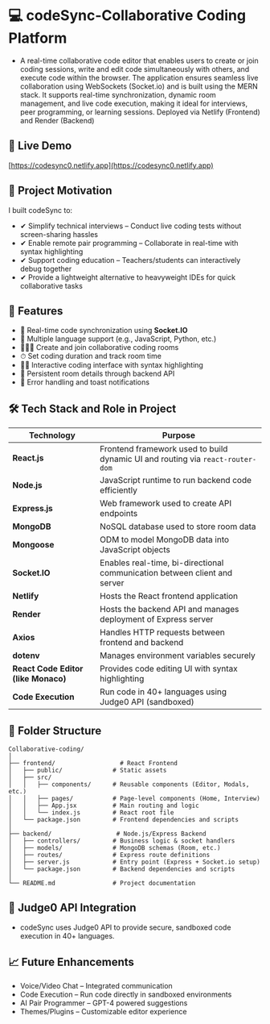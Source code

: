 # 💻 codeSync-Collaborative Coding Platform

- A real-time collaborative code editor that enables users to create or join coding sessions, write and edit code simultaneously with others, and execute code within the browser. The application ensures seamless live collaboration using WebSockets (Socket.io) and is built using the MERN stack. It supports real-time synchronization, dynamic room management, and live code execution, making it ideal for interviews, peer programming, or learning sessions. Deployed via Netlify (Frontend) and Render (Backend)

## 🚀  Live Demo

[https://codesync0.netlify.app](https://codesync0.netlify.app)  


## 🎯 Project Motivation

I built codeSync to:
- ✔ Simplify technical interviews – Conduct live coding tests without screen-sharing hassles
- ✔ Enable remote pair programming – Collaborate in real-time with syntax highlighting
- ✔ Support coding education – Teachers/students can interactively debug together
- ✔ Provide a lightweight alternative to heavyweight IDEs for quick collaborative tasks

## 🚀 Features

- 🧠 Real-time code synchronization using **Socket.IO**
- 📄 Multiple language support (e.g., JavaScript, Python, etc.)
- 🧑‍🤝‍🧑 Create and join collaborative coding rooms
- ⏱ Set coding duration and track room time
- 🧑‍💻 Interactive coding interface with syntax highlighting
- 🔄 Persistent room details through backend API
- 🧩 Error handling and toast notifications


## 🛠 Tech Stack and Role in Project

| Technology      | Purpose                                                                 |
|------------------|--------------------------------------------------------------------------|
| **React.js**      | Frontend framework used to build dynamic UI and routing via `react-router-dom` |
| **Node.js**       | JavaScript runtime to run backend code efficiently                      |
| **Express.js**    | Web framework used to create API endpoints                              |
| **MongoDB**       | NoSQL database used to store room data                                  |
| **Mongoose**      | ODM to model MongoDB data into JavaScript objects                       |
| **Socket.IO**     | Enables real-time, bi-directional communication between client and server |
| **Netlify**       | Hosts the React frontend application                                    |
| **Render**        | Hosts the backend API and manages deployment of Express server          |
| **Axios**         | Handles HTTP requests between frontend and backend                      |
| **dotenv**        | Manages environment variables securely                                  |
| **React Code Editor (like Monaco)** | Provides code editing UI with syntax highlighting |
| **Code Execution**  | Run code in 40+ languages using Judge0 API (sandboxed)            |


## 📁 Folder Structure

```
Collaborative-coding/
│
├── frontend/                  # React Frontend
│   ├── public/              # Static assets
│   ├── src/
│   │   ├── components/      # Reusable components (Editor, Modals, etc.)
│   │   ├── pages/           # Page-level components (Home, Interview)
│   │   ├── App.jsx          # Main routing and logic
│   │   └── index.js         # React root file
│   └── package.json         # Frontend dependencies and scripts
│
├── backend/                  # Node.js/Express Backend
│   ├── controllers/         # Business logic & socket handlers
│   ├── models/              # MongoDB schemas (Room, etc.)
│   ├── routes/              # Express route definitions
│   ├── server.js            # Entry point (Express + Socket.io setup)
│   └── package.json         # Backend dependencies and scripts
│
└── README.md                # Project documentation
```

## 🔧 Judge0 API Integration

- codeSync uses Judge0 API to provide secure, sandboxed code execution in 40+ languages.

## 📈 Future Enhancements

- Voice/Video Chat – Integrated communication
- Code Execution – Run code directly in sandboxed environments
- AI Pair Programmer – GPT-4 powered suggestions
- Themes/Plugins – Customizable editor experience

